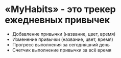 # «MyHabits» - это трекер ежедневных привычек
- Добавление привычки (название, цвет, время) 
- Изменение привычки (название, цвет, время) 
- Прогресс выполнения за сегодняшний день
- Счетчик выполнение привычки за всё время
